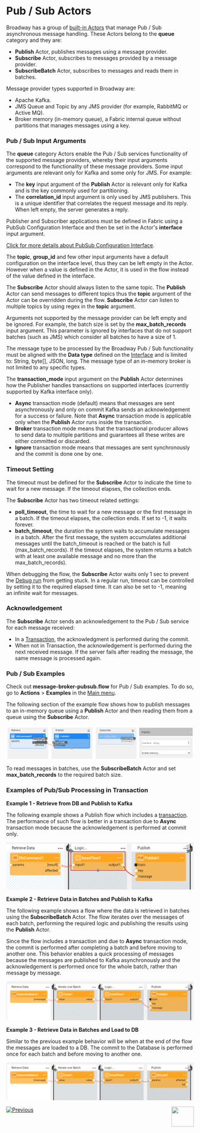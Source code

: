 # Pub / Sub Actors

Broadway has a group of [built-in Actors](../04_built_in_actor_types.md) that manage Pub / Sub asynchronous message handling. 
These Actors belong to the **queue** category and they are:

- **Publish** Actor, publishes messages using a message provider.
- **Subscribe** Actor, subscribes to messages provided by a message provider.
- **SubscribeBatch** Actor, subscribes to messages and reads them in batches. 

Message provider types supported in Broadway are:
* Apache Kafka.
* JMS Queue and Topic by any JMS provider (for example, RabbitMQ or Active MQ).
* Broker memory (in-memory queue), a Fabric internal queue without partitions that manages messages using a key.  

### Pub / Sub Input Arguments

The **queue** category Actors enable the Pub / Sub services functionality of the supported message providers, whereby their input arguments correspond to the functionality of these message providers. Some input arguments are relevant only for Kafka and some only for JMS. For example:
-  The **key** input argument of the **Publish** Actor is relevant only for Kafka and is the key commonly used for partitioning. 
-  The **correlation_id** input argument is only used by JMS publishers. This is a unique identifier that correlates the request message and its reply. When left empty, the server generates a reply. 

Publisher and Subscriber applications must be defined in Fabric using a PubSub Configuration Interface and then be set in the Actor's **interface** input argument. 

[Click for more details about PubSub Configuration Interface](/articles/24_non_DB_interfaces/02a_pubsub_config.md).

The **topic**, **group_id** and few other input arguments have a default configuration on the interface level, thus they can be left empty in the Actor. However when a value is defined in the Actor, it is used in the flow instead of the value defined in the interface. 

The **Subscribe** Actor should always listen to the same topic. The **Publish** Actor can send messages to different topics thus the **topic** argument of the Actor can be overridden during the flow.
**Subscribe** Actor can listen to multiple topics by using regex in the **topic** argument.

Arguments not supported by the message provider can be left empty and be ignored. For example, the batch size is set by the **max_batch_records** input argument. This parameter is ignored by interfaces that do not support batches (such as JMS) which consider all batches to have a size of 1.

The message type to be processed by the Broadway Pub / Sub functionality must be aligned with the **Data type** defined on the [Interface](/articles/05_DB_interfaces/01_interfaces_overview.md) and is limited to: String, byte[], JSON, long. The message type of an in-memory broker is not limited to any specific types.

The **transaction_mode** input argument on the **Publish** Actor determines how the Publisher handles transactions on supported interfaces (currently supported by Kafka interface only). 

* **Async** transaction mode (default) means that messages are sent asynchronously and only on commit Kafka sends an acknowledgement for a success or failure. Note that **Async** transaction mode is applicable only when the **Publish** Actor runs inside the transaction. 
* **Broker** transaction mode means that the transactional producer allows to send data to multiple partitions and guarantees all these writes are either committed or discarded.
* **Ignore** transaction mode means that messages are sent synchronously and the commit is done one by one.

### Timeout Setting

The timeout must be defined for the **Subscribe** Actor to indicate the time to wait for a new message. If the timeout elapses, the collection ends.

The **Subscribe** Actor has two timeout related settings:
* **poll_timeout**, the time to wait for a new message or the first message in a batch. If the timeout elapses, the collection ends. If set to -1, it waits forever.
* **batch_timeout**, the duration the system waits to accumulate messages in a batch. After the first message, the system accumulates additional messages until the batch_timeout is reached or the batch is full (max_batch_records). If the timeout elapses, the system returns a batch with at least one available message and no more than the max_batch_records).

When debugging the flow, the **Subscribe** Actor waits only 1 sec to prevent the [Debug run](../25_broadway_flow_window_run_and_debug_flow.md) from getting stuck.
In a regular run, timeout can be controlled by setting it to the required elapsed time. It can also be set to -1, meaning an infinite wait for messages.

### Acknowledgement

The **Subscribe** Actor sends an acknowledgement to the Pub / Sub service for each message received:
- In a [Transaction](../23_transactions.md), the acknowledgment is performed during the commit. 
- When not in Transaction, the acknowledgement is performed during the next received message. If the server fails after reading the message, the same message is processed again.  

### Pub / Sub Examples 

Check out **message-broker-pubsub.flow** for Pub / Sub examples. To do so, go to **Actions** > **Examples** in the [Main menu](../18_broadway_flow_window.md#main-menu).

The following section of the example flow shows how to publish messages to an in-memory queue using a **Publish** Actor and then reading them from a queue using the **Subscribe** Actor.

![image](../images/99_actors_04_1.PNG)



To read messages in batches, use the **SubscribeBatch** Actor and set **max_batch_records** to the required batch size.

### Examples of Pub/Sub Processing in Transaction

**Example 1 - Retrieve from DB and Publish to Kafka**

The following example shows a Publish flow which includes a [transaction](../23_transactions.md). The performance of such flow is better in a transaction due to **Async** transaction mode because the acknowledgement is performed at commit only.

![image](../images/99_actors_04_2.PNG)

**Example 2 - Retrieve Data in Batches and Publish to Kafka**

The following example shows a flow where the data is retrieved in batches using the **SubscribeBatch** Actor. The flow iterates over the messages of each batch, performing the required logic and publishing the results using the **Publish** Actor. 

Since the flow includes a transaction and due to **Async** transaction mode, the commit is performed after completing a batch and before moving to another one. This behavior enables a quick processing of messages because the messages are published to Kafka asynchronously and the acknowledgement is performed once for the whole batch, rather than message by message.

![](../images/99_actors_04_4.PNG)

**Example 3 - Retrieve Data in Batches and Load to DB**

Similar to the previous example behavior will be when at the end of the flow the messages are loaded to a DB. The commit to the Database is performed once for each batch and before moving to another one.

![image](../images/99_actors_04_3.PNG)






[![Previous](/articles/images/Previous.png)](03_parsers_actors.md)[<img align="right" width="60" height="54" src="/articles/images/Next.png">](05_db_actors.md)
